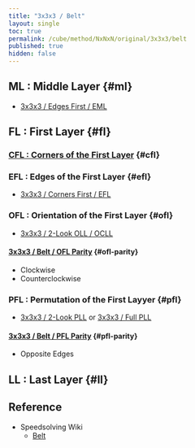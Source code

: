 ```yaml
---
title: "3x3x3 / Belt"
layout: single
toc: true
permalink: /cube/method/NxNxN/original/3x3x3/belt
published: true
hidden: false
---
```


<head>
  <base target="_blank">
</head>



## ML : Middle Layer {#ml}

- [3x3x3 / Edges First / EML](/cube/method/NxNxN/original/3x3x3/edges_first/eml)



## FL : First Layer {#fl}

### [CFL : Corners of the First Layer](/cube/method/NxNxN/original/3x3x3/belt/cfl) {#cfl}

### EFL : Edges of the First Layer {#efl}

- [3x3x3 / Corners First / EFL](/cube/method/NxNxN/original/3x3x3/corners_first/efl)

### OFL : Orientation of the First Layer {#ofl}

- [3x3x3 / 2-Look OLL / OCLL](/cube/method/NxNxN/original/3x3x3/2_look_oll/ocll)

#### [3x3x3 / Belt / OFL Parity](/cube/method/NxNxN/original/3x3x3/belt/ofl_parity) {#ofl-parity}

- Clockwise
- Counterclockwise

### PFL : Permutation of the First Layyer {#pfl}

- [3x3x3 / 2-Look PLL](/cube/method/NxNxN/original/3x3x3/2_look_pll) or [3x3x3 / Full PLL](/cube/method/NxNxN/original/3x3x3/full_pll)

#### [3x3x3 / Belt / PFL Parity](/cube/method/NxNxN/original/3x3x3/belt/pfl_parity) {#pfl-parity}

- Opposite Edges



## LL : Last Layer {#ll}



## Reference

- Speedsolving Wiki
    - [Belt](https://www.speedsolving.com/wiki/index.php/Belt_Method)
